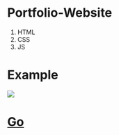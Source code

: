 # Portfolio-Website
1. HTML
2. CSS
3. JS

# Example
![](https://cdn.discordapp.com/attachments/628921476552065053/941641049359663154/unknown.png)

# [Go](https://h3x-t.github.io/Portfolio-Website/)
